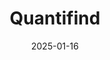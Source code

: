---  
layout: startup_page  
title: "Quantifind"  
id: "quantifind.com"  
permalink: "/quantifindquantifind.com01162025/"  
website: "https://www.quantifind.com/"  
funding_round: ""  
funding_amount: "$22M"  
investors: "Deloitte Ventures, Stephens Group, Citi Ventures, S&P Global, DNS Capital, USVP"  
about: "Quantifind is a leader in AI-powered financial crime intelligence, offering solutions that help financial institutions detect and mitigate risk. Its Graphyte platform uses AI to analyze data and identify threats, improving accuracy and speed while reducing false positives. This helps organizations comply with regulations and enhance their security."  
markets: "Fintech, AI, Regtech"  
hq: "Palo Alto, California, United States"  
founded_year: "2009"  
linkedin: "https://www.linkedin.com/company/quantifind"  
twitter: "https://twitter.com/quantifind"  
instagram: ""  
facebook: "http://www.facebook.com/quantifind"  
crunchbase: "https://www.crunchbase.com/organization/quantifind"  
pitchbook: "https://pitchbook.com/profiles/company/53488-09"  

date_display: "16-Jan-2025"  
date: "2025-01-16"

# SEO Optimization  
meta_title: "Quantifind -  Funding ($22M)"  
meta_description: "Quantifind, Quantifind is a leader in AI-powered financial crime intelligence, offering solutions that help financial institutions detect and mitigate risk. Its G..."  
meta_keywords: "Quantifind, Fintech, AI, Regtech,  funding"  
canonical_url: "https://startup.projectstartups.com/quantifindquantifind.com01162025/"  
---